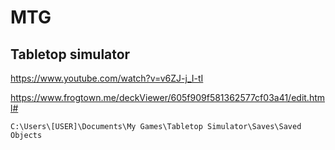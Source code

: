 # MTG

## Tabletop simulator

https://www.youtube.com/watch?v=v6ZJ-j_I-tI

https://www.frogtown.me/deckViewer/605f909f581362577cf03a41/edit.html#

`C:\Users\[USER]\Documents\My Games\Tabletop Simulator\Saves\Saved Objects`
